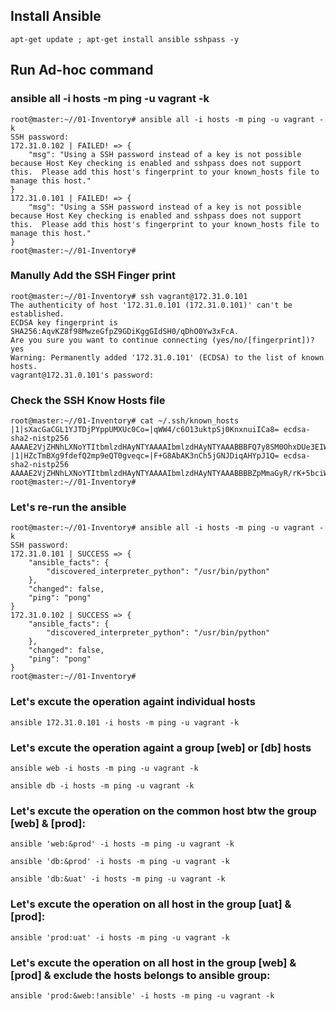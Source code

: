 ## Install Ansible
```
apt-get update ; apt-get install ansible sshpass -y 
```

## Run Ad-hoc command 

### ansible all -i hosts -m ping -u vagrant -k
```
root@master:~//01-Inventory# ansible all -i hosts -m ping -u vagrant -k
SSH password:
172.31.0.102 | FAILED! => {
    "msg": "Using a SSH password instead of a key is not possible because Host Key checking is enabled and sshpass does not support this.  Please add this host's fingerprint to your known_hosts file to manage this host."
}
172.31.0.101 | FAILED! => {
    "msg": "Using a SSH password instead of a key is not possible because Host Key checking is enabled and sshpass does not support this.  Please add this host's fingerprint to your known_hosts file to manage this host."
}
root@master:~//01-Inventory#
```


### Manully Add the SSH Finger print
```
root@master:~//01-Inventory# ssh vagrant@172.31.0.101
The authenticity of host '172.31.0.101 (172.31.0.101)' can't be established.
ECDSA key fingerprint is SHA256:AqvKZ8f98MwzeGfpZ9GDiKggGIdSH0/qDhO0Yw3xFcA.
Are you sure you want to continue connecting (yes/no/[fingerprint])? yes
Warning: Permanently added '172.31.0.101' (ECDSA) to the list of known hosts.
vagrant@172.31.0.101's password:
```

### Check the SSH Know Hosts file
```
root@master:~//01-Inventory# cat ~/.ssh/known_hosts
|1|sXacGaCGL1YJTDjPYppUMXUc0Co=|qWW4/c6O13uktpSj0KnxnuiICa8= ecdsa-sha2-nistp256 AAAAE2VjZHNhLXNoYTItbmlzdHAyNTYAAAAIbmlzdHAyNTYAAABBBFQ7y8SM0OhxDUe3EIW5IeBYCB7priTSRDGtBSWqxuLLPVZEsuuBxgxdPLc0EM1F1ALu7nfB7Wm6DSFmevU6jIE=
|1|HZcTmBXg9fdefQ2mp9eQT0gveqc=|F+G8AbAK3nCh5jGNJDiqAHYpJ1Q= ecdsa-sha2-nistp256 AAAAE2VjZHNhLXNoYTItbmlzdHAyNTYAAAAIbmlzdHAyNTYAAABBBBZpMmaGyR/rK+5bciWvtNw3HSxOFfGw5rJyXmZOmn+iEGLz4FTqNw90lDsuSclGzfxiWCtUt3P/R3v/A0V4ruc=
root@master:~//01-Inventory#
```

### Let's re-run the ansible 
```
root@master:~//01-Inventory# ansible all -i hosts -m ping -u vagrant -k
SSH password:
172.31.0.101 | SUCCESS => {
    "ansible_facts": {
        "discovered_interpreter_python": "/usr/bin/python"
    },
    "changed": false,
    "ping": "pong"
}
172.31.0.102 | SUCCESS => {
    "ansible_facts": {
        "discovered_interpreter_python": "/usr/bin/python"
    },
    "changed": false,
    "ping": "pong"
}
root@master:~//01-Inventory#
```


### Let's excute the operation againt individual hosts 
```
ansible 172.31.0.101 -i hosts -m ping -u vagrant -k
```

### Let's excute the operation againt a group [web] or [db] hosts 
```
ansible web -i hosts -m ping -u vagrant -k
```   
```
ansible db -i hosts -m ping -u vagrant -k
```

### Let's excute the operation on the common host btw the group [web] & [prod]:
```
ansible 'web:&prod' -i hosts -m ping -u vagrant -k
```
```
ansible 'db:&prod' -i hosts -m ping -u vagrant -k
```
```
ansible 'db:&uat' -i hosts -m ping -u vagrant -k
```

### Let's excute the operation on all host in the group [uat] & [prod]:
```
ansible 'prod:uat' -i hosts -m ping -u vagrant -k
```


### Let's excute the operation on all host in the group [web] & [prod] & exclude the hosts belongs to ansible group:
```
ansible 'prod:&web:!ansible' -i hosts -m ping -u vagrant -k
```

